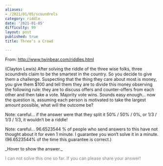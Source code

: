 ```yaml
---
aliases:
- /2021/01/05/scoundrels
category: riddle
date: '2021-01-05'
difficulty: 99
layout: post
published: true
title: Three's a Crowd

---
```


From: http://www.twinbear.com/riddles.html

(Clayton Lewis)
After solving the riddle of the three wise folks, three scoundrels claim to be the smartest in the country. So you decide to give them a challenge. Suspecting that the thing they care about most is money, you give them $100 and tell them they are to divide this money observing the following rule: they are to discuss offers and counter-offers from each other and then take a vote. Majority vote wins.
Sounds easy enough... now the question is, assuming each person is motivated to take the largest amount possible, what will the outcome be?

Note: careful... if the answer were that they split it 50% / 50% / 0%, or 1/3 / 1/3 / 1/3, it wouldn‘t be a riddle!

Note: careful... 96.6523544 % of people who send answers to this have not thought about it for even 1 minute. I guarantee you won‘t solve it in a minute. (96.6523544% of the time this guarantee is correct.)

<div markdown="1" class='answer-title'>_Hover to show the answer._
</div>
<div class='answer-wrapper'>
<div markdown="1" class='answer' style="color: grey">

I can not solve this one so far. If you can please share your answer!

</div>
</div>
